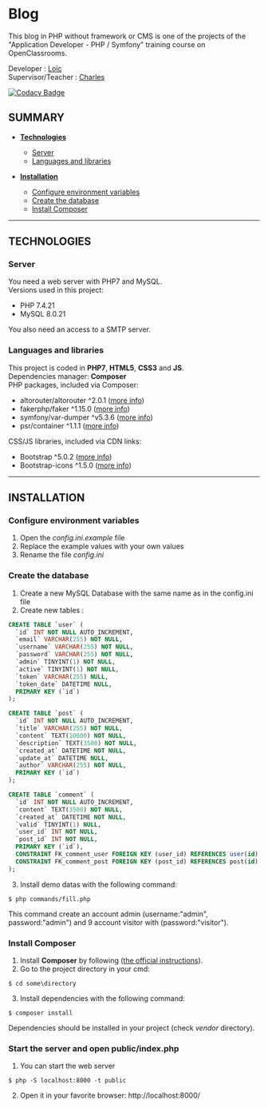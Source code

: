 # Blog

This blog in PHP without framework or CMS is one of the projects of the "Application Developer - PHP / Symfony" training course on OpenClassrooms.

Developer : [Loïc](https://github.com/L-TCD)  
Supervisor/Teacher : [Charles](https://github.com/charlesen)

[![Codacy Badge](https://app.codacy.com/project/badge/Grade/7a303c5420dc40fe8b9c2064b4b11448)](https://www.codacy.com/gh/L-TCD/blog/dashboard?utm_source=github.com&amp;utm_medium=referral&amp;utm_content=L-TCD/blog&amp;utm_campaign=Badge_Grade)

## SUMMARY
-   **[Technologies](#technologies)**
    -   [Server](#server)
    -   [Languages and libraries](#languages-and-libraries)

-   **[Installation](#installation)**
    -   [Configure environment variables](#configure-environment-variables)
    -   [Create the database](#create-the-database)
    -   [Install Composer](#install-composer)

---

## TECHNOLOGIES

### **Server**
You need a web server with PHP7 and MySQL.  
Versions used in this project:
-   PHP 7.4.21
-   MySQL 8.0.21

You also need an access to a SMTP server.

### **Languages and libraries**
This project is coded in **PHP7**, **HTML5**, **CSS3** and **JS**.  
Dependencies manager: **Composer**  
PHP packages, included via Composer:

-   altorouter/altorouter ^2.0.1 ([more info](https://github.com/dannyvankooten/AltoRouter.git))
-   fakerphp/faker ^1.15.0 ([more info](https://github.com/FakerPHP/Faker.git))
-   symfony/var-dumper ^v5.3.6 ([more info](https://github.com/symfony/var-dumper.git))
-   psr/container ^1.1.1 ([more info](https://github.com/php-fig/container.git))

CSS/JS libraries, included via CDN links:
-   Bootstrap ^5.0.2 ([more info](https://getbootstrap.com/docs/5.0/getting-started/introduction/))
-   Bootstrap-icons ^1.5.0 ([more info](https://icons.getbootstrap.com/))

---

## INSTALLATION

### **Configure environment variables**
1.  Open the *config.ini.example* file
2.  Replace the example values with your own values
3.  Rename the file *config.ini*

### **Create the database**
1.  Create a new MySQL Database with the same name as in the config.ini file
2.  Create new tables :
```sql
CREATE TABLE `user` (
  `id` INT NOT NULL AUTO_INCREMENT,
  `email` VARCHAR(255) NOT NULL,
  `username` VARCHAR(255) NOT NULL,
  `password` VARCHAR(255) NOT NULL,
  `admin` TINYINT(1) NOT NULL,
  `active` TINYINT(1) NOT NULL,
  `token` VARCHAR(255) NULL,
  `token_date` DATETIME NULL,
  PRIMARY KEY (`id`)
);

CREATE TABLE `post` (
  `id` INT NOT NULL AUTO_INCREMENT,
  `title` VARCHAR(255) NOT NULL,
  `content` TEXT(10000) NOT NULL,
  `description` TEXT(3500) NOT NULL,
  `created_at` DATETIME NOT NULL,
  `update_at` DATETIME NULL,
  `author` VARCHAR(255) NOT NULL,
  PRIMARY KEY (`id`)
);

CREATE TABLE `comment` (
  `id` INT NOT NULL AUTO_INCREMENT,
  `content` TEXT(3500) NOT NULL,
  `created_at` DATETIME NOT NULL,
  `valid` TINYINT(1) NULL,
  `user_id` INT NOT NULL,
  `post_id` INT NOT NULL,
  PRIMARY KEY (`id`),
  CONSTRAINT FK_comment_user FOREIGN KEY (user_id) REFERENCES user(id),
  CONSTRAINT FK_comment_post FOREIGN KEY (post_id) REFERENCES post(id)
);
```
3.  Install demo datas with the following command:
```shell
$ php commands/fill.php
```
This command create an account admin (username:"admin", password:"admin") and 9 account visitor with (password:"visitor").

### **Install Composer**
1.  Install **Composer** by following ([the official instructions](https://getcomposer.org/download/)).
2.  Go to the project directory in your cmd:
```shell
$ cd some\directory
```
3.  Install dependencies with the following command:
```shell
$ composer install
```
Dependencies should be installed in your project (check _vendor_ directory).
### **Start the server and open public/index.php**
1.  You can start the web server
```shell
$ php -S localhost:8000 -t public
```
2.  Open it in your favorite browser: http://localhost:8000/